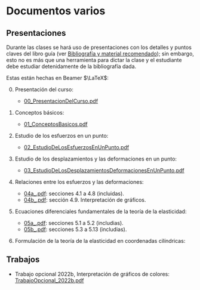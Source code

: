 # Documentos varios

## Presentaciones

Durante las clases se hará uso de presentaciones con los detalles y puntos claves del libro guía (ver [Bibliografía y material recomendado](../informacion/02_bibliografia_material.md)); sin embargo, esto no es más que una herramienta para dictar la clase y el estudiante debe estudiar detenidamente de la bibliografía dada.

Estas están hechas en Beamer $\LaTeX$: 

00. Presentación del curso:
    * [00_PresentacionDelCurso.pdf](00_PresentacionDelCurso.pdf)  

01. Conceptos básicos:
    * [01_ConceptosBasicos.pdf](01_ConceptosBasicos.pdf)

02. Estudio de los esfuerzos en un punto:
    * [02_EstudioDeLosEsfuerzosEnUnPunto.pdf](02_EstudioDeLosEsfuerzosEnUnPunto.pdf)

03. Estudio de los desplazamientos y las deformaciones en un punto:
    * [03_EstudioDeLosDesplazamientosDeformacionesEnUnPunto.pdf](03_EstudioDeLosDesplazamientosDeformacionesEnUnPunto.pdf)            
    
04. Relaciones entre los esfuerzos y las deformaciones:
    * [04a_.pdf](04a_.pdf): secciones 4.1 a 4.8 (incluidas).  
    * [04b_.pdf](04b_.pdf): sección 4.9. Interpretación de gráficos.  

05. Ecuaciones diferenciales fundamentales de la teoría de la elasticidad: 
    * [05a_.pdf](05a_.pdf): secciones 5.1 a 5.2 (includias).
    * [05b_.pdf](05b_.pdf): secciones 5.3 a 5.13 (includias).
    
06. Formulación de la teoría de la elasticidad en coordenadas cilíndricas:    


## Trabajos

* Trabajo opcional 2022b, Interpretación de gráficos de colores: [TrabajoOpcional_2022b.pdf](TrabajoOpcional_2022b.pdf)
